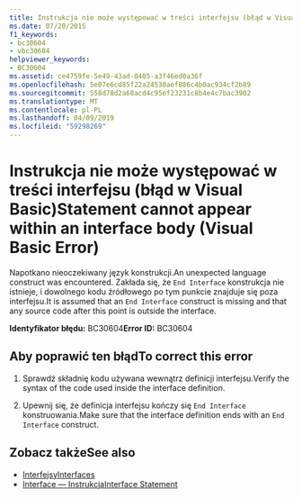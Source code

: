```yaml
---
title: Instrukcja nie może występować w treści interfejsu (błąd w Visual Basic)
ms.date: 07/20/2015
f1_keywords:
- bc30604
- vbc30604
helpviewer_keywords:
- BC30604
ms.assetid: ce4759fe-5e49-43ad-8405-a3f46ed0a36f
ms.openlocfilehash: 5e07e6cd85f22a24530aef886c4b0ac934cf2b89
ms.sourcegitcommit: 558d78d2a68acd4c95ef23231c8b4e4c7bac3902
ms.translationtype: MT
ms.contentlocale: pl-PL
ms.lasthandoff: 04/09/2019
ms.locfileid: "59298269"
---
```

# <a name="statement-cannot-appear-within-an-interface-body-visual-basic-error"></a><span data-ttu-id="127ac-102">Instrukcja nie może występować w treści interfejsu (błąd w Visual Basic)</span><span class="sxs-lookup"><span data-stu-id="127ac-102">Statement cannot appear within an interface body (Visual Basic Error)</span></span>
<span data-ttu-id="127ac-103">Napotkano nieoczekiwany język konstrukcji.</span><span class="sxs-lookup"><span data-stu-id="127ac-103">An unexpected language construct was encountered.</span></span> <span data-ttu-id="127ac-104">Zakłada się, że `End Interface` konstrukcja nie istnieje, i dowolnego kodu źródłowego po tym punkcie znajduje się poza interfejsu.</span><span class="sxs-lookup"><span data-stu-id="127ac-104">It is assumed that an `End Interface` construct is missing and that any source code after this point is outside the interface.</span></span>  
  
 <span data-ttu-id="127ac-105">**Identyfikator błędu:** BC30604</span><span class="sxs-lookup"><span data-stu-id="127ac-105">**Error ID:** BC30604</span></span>  
  
## <a name="to-correct-this-error"></a><span data-ttu-id="127ac-106">Aby poprawić ten błąd</span><span class="sxs-lookup"><span data-stu-id="127ac-106">To correct this error</span></span>  
  
1. <span data-ttu-id="127ac-107">Sprawdź składnię kodu używana wewnątrz definicji interfejsu.</span><span class="sxs-lookup"><span data-stu-id="127ac-107">Verify the syntax of the code used inside the interface definition.</span></span>  
  
2. <span data-ttu-id="127ac-108">Upewnij się, że definicja interfejsu kończy się `End Interface` konstruowania.</span><span class="sxs-lookup"><span data-stu-id="127ac-108">Make sure that the interface definition ends with an `End Interface` construct.</span></span>  
  
## <a name="see-also"></a><span data-ttu-id="127ac-109">Zobacz także</span><span class="sxs-lookup"><span data-stu-id="127ac-109">See also</span></span>

- [<span data-ttu-id="127ac-110">Interfejsy</span><span class="sxs-lookup"><span data-stu-id="127ac-110">Interfaces</span></span>](../../visual-basic/programming-guide/language-features/interfaces/index.md)
- [<span data-ttu-id="127ac-111">Interface — Instrukcja</span><span class="sxs-lookup"><span data-stu-id="127ac-111">Interface Statement</span></span>](../../visual-basic/language-reference/statements/interface-statement.md)
